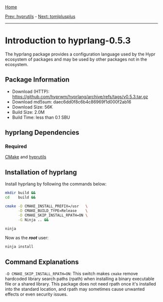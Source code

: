 [Home](../)

[Prev: hyprutils](./1-hyprutils.md) - [Next: tomlplusplus](./3-tomlplusplus.md)

***

# Introduction to hyprlang-0.5.3
The hyprlang package provides a configuration language used by the Hypr
ecosystem of packages and may be used by other packages not in the ecosystem.

## Package Information
- Download (HTTP): https://github.com/hyprwm/hyprlang/archive/refs/tags/v0.5.3.tar.gz
- Download md5sum: daec6dd0f8c6b4c86969f1d000f2ab16
- Download Size: 56K
- Build Size: 2.0M
- Build Time: less than 0.1 SBU

## hyprlang Dependencies
### Required
  [CMake](https://linuxfromscratch.org/blfs/view/svn/general/cmake.html) and
  [hyprutils](./1-hyprutils.md)

## Installation of hyprlang
Install hyprlang by following the commands below:
```Bash
mkdir build &&
cd    build &&

cmake -D CMAKE_INSTALL_PREFIX=/usr   \
      -D CMAKE_BUILD_TYPE=Release    \
      -D CMAKE_SKIP_INSTALL_RPATH=ON \
      -G Ninja .. &&

ninja
```

Now as the ***root*** user:
```Bash
ninja install
```

## Command Explanations
  `-D CMAKE_SKIP_INSTALL_RPATH=ON`: This switch makes `cmake` remove hardcoded
  library search paths (rpath) when installing a binary executable file or a
  shared library. This package does not need rpath once it's installed into the
  standard location, and rpath may sometimes cause unwanted effects or even
  security issues.
